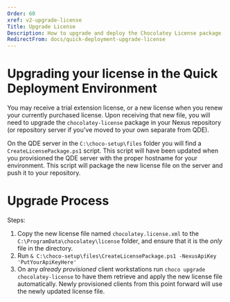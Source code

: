 ```yaml
---
Order: 60
xref: v2-upgrade-license
Title: Upgrade License
Description: How to upgrade and deploy the Chocolatey License package
RedirectFrom: docs/quick-deployment-upgrade-license
---
```


# Upgrading your license in the Quick Deployment Environment

You may receive a trial extension license, or a new license when you renew your currently purchased license. Upon receiving that new file, you will need to upgrade the `chocolatey-license` package in your Nexus repository (or repository server if you've moved to your own separate from QDE).

On the QDE server in the `C:\choco-setup\files` folder you will find a `CreateLicensePackage.ps1` script. This script will have been updated when you provisioned the QDE server with the proper hostname for your environment. This script will package the new license file on the server and push it to your repository.

# Upgrade Process

Steps:

1. Copy the new license file named `chocolatey.license.xml` to the `C:\ProgramData\chocolatey\license` folder, and ensure that it is the _only_ file in the directory.
2. Run `& C:\choco-setup\files\CreateLicensePackage.ps1 -NexusApiKey 'PutYourApiKeyHere'`
3. On any _already provisioned_ client workstations run `choco upgrade chocolatey-license` to have them retrieve and apply the new license file automatically. Newly provisioned clients from this point forward will use the newly updated license file.
